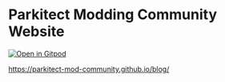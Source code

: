 # Parkitect Modding Community Website

[![Open in Gitpod](https://gitpod.io/button/open-in-gitpod.svg)](https://gitpod.io#https://github.com/parkitect-mod-community/blog)	

https://parkitect-mod-community.github.io/blog/
